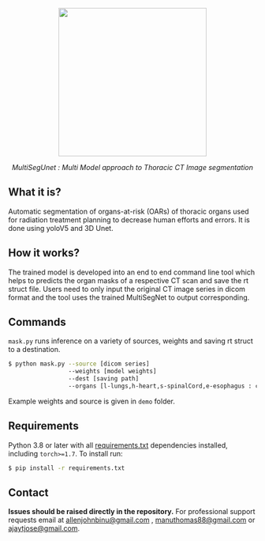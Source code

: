 <p align="center">
  <img src="https://raw.githubusercontent.com/allen-john-binu/MultiSegUNet/main/demo/sample9.png" height="300"/>
</p>
<p align="center">
  <em>MultiSegUnet : Multi Model approach to Thoracic CT Image segmentation</em>
</p>

## What it is?
Automatic segmentation of organs-at-risk (OARs) of thoracic organs used for radiation treatment planning to decrease human efforts and errors. It is done using yoloV5 and 3D Unet.

## How it works?
The trained model is developed into an end to end command line tool which helps to predicts the organ masks of a respective CT scan and save the rt struct file.  Users need to only input the original CT image series in dicom format and the tool uses the trained MultiSegNet to output corresponding.

## Commands
`mask.py` runs inference on a variety of sources, weights and saving rt struct to a destination.
```bash
$ python mask.py --source [dicom series]
                 --weights [model weights]         
                 --dest [saving path]
                 --organs [l-lungs,h-heart,s-spinalCord,e-esophagus : combine and use]
```
Example weights and source is given in `demo` folder.
## Requirements

Python 3.8 or later with all [requirements.txt](https://github.com/ultralytics/yolov5/blob/master/requirements.txt) dependencies installed, including `torch>=1.7`. To install run:
```bash
$ pip install -r requirements.txt
```

## Contact

**Issues should be raised directly in the repository.** For professional support requests email at allenjohnbinu@gmail.com , manuthomas88@gmail.com or ajaytjose@gmail.com.
